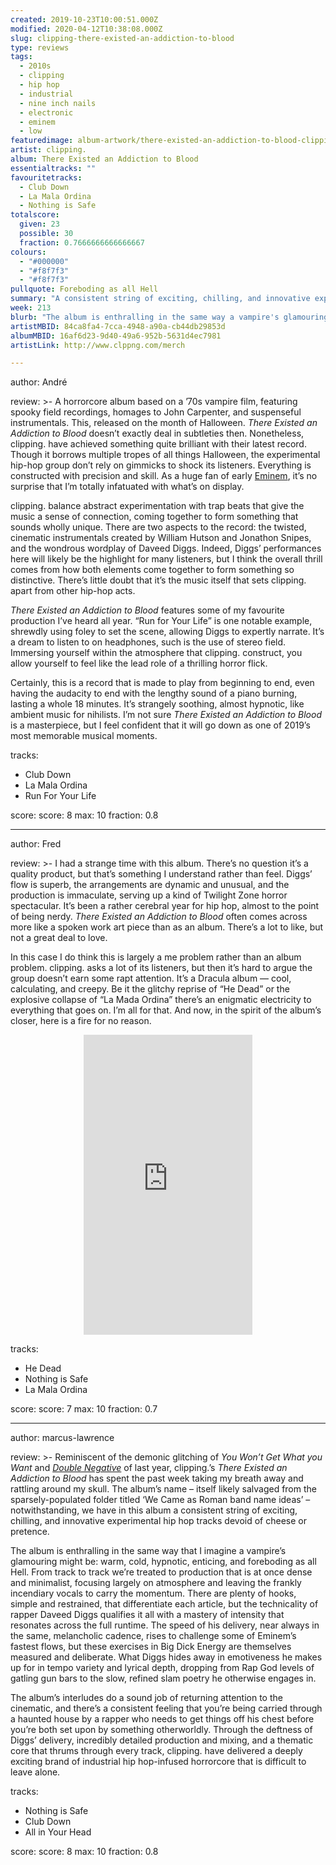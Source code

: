 ```yaml
---
created: 2019-10-23T10:00:51.000Z
modified: 2020-04-12T10:38:08.000Z
slug: clipping-there-existed-an-addiction-to-blood
type: reviews
tags:
  - 2010s
  - clipping
  - hip hop
  - industrial
  - nine inch nails
  - electronic
  - eminem
  - low
featuredimage: album-artwork/there-existed-an-addiction-to-blood-clipping.jpg
artist: clipping.
album: There Existed an Addiction to Blood
essentialtracks: ""
favouritetracks:
  - Club Down
  - La Mala Ordina
  - Nothing is Safe
totalscore:
  given: 23
  possible: 30
  fraction: 0.7666666666666667
colours:
  - "#000000"
  - "#f8f7f3"
  - "#f8f7f3"
pullquote: Foreboding as all Hell
summary: "A consistent string of exciting, chilling, and innovative experimental hip hop tracks devoid of cheese or pretence. The album is enthralling in the same way that I imagine a vampire's glamouring might be: warm, cold, hypnotic, enticing, and foreboding as all Hell."
week: 213
blurb: "The album is enthralling in the same way a vampire's glamouring might be: warm, cold, hypnotic, enticing, and foreboding as all Hell."
artistMBID: 84ca8fa4-7cca-4948-a90a-cb44db29853d
albumMBID: 16af6d23-9d40-49a6-952b-5631d4ec7981
artistLink: http://www.clppng.com/merch

---
```

author: André

review: >-
  A horrorcore album based on a ’70s vampire film, featuring spooky field recordings, homages to John Carpenter, and suspenseful instrumentals. This, released on the month of Halloween. *There Existed an Addiction to Blood* doesn’t exactly deal in subtleties then. Nonetheless, clipping. have achieved something quite brilliant with their latest record. Though it borrows multiple tropes of all things Halloween, the experimental hip-hop group don’t rely on gimmicks to shock its listeners. Everything is constructed with precision and skill. As a huge fan of early [Eminem](/reviews/eminem-the-marshall-mathers-lp/), it’s no surprise that I’m totally infatuated with what’s on display.

  clipping. balance abstract experimentation with trap beats that give the music a sense of connection, coming together to form something that sounds wholly unique. There are two aspects to the record: the twisted, cinematic instrumentals created by William Hutson and Jonathon Snipes, and the wondrous wordplay of Daveed Diggs. Indeed, Diggs’ performances here will likely be the highlight for many listeners, but I think the overall thrill comes from how both elements come together to form something so distinctive. There’s little doubt that it’s the music itself that sets clipping. apart from other hip-hop acts.

  *There Existed an Addiction to Blood* features some of my favourite production I’ve heard all year. “Run for Your Life” is one notable example, shrewdly using foley to set the scene, allowing Diggs to expertly narrate. It’s a dream to listen to on headphones, such is the use of stereo field. Immersing yourself within the atmosphere that clipping. construct, you allow yourself to feel like the lead role of a thrilling horror flick. 
  
  Certainly, this is a record that is made to play from beginning to end, even having the audacity to end with the lengthy sound of a piano burning, lasting a whole 18 minutes. It’s strangely soothing, almost hypnotic, like ambient music for nihilists. I’m not sure *There Existed an Addiction to Blood* is a masterpiece, but I feel confident that it will go down as one of 2019’s most memorable musical moments.

tracks:
  - Club Down
  - ­­La Mala Ordina
  - ­­Run For Your Life

score:
  score: 8
  max: 10
  fraction: 0.8

---
author: Fred

review: >-
  I had a strange time with this album. There’s no question it’s a quality product, but that’s something I understand rather than feel. Diggs’ flow is superb, the arrangements are dynamic and unusual, and the production is immaculate, serving up a kind of Twilight Zone horror spectacular. It’s been a rather cerebral year for hip hop, almost to the point of being nerdy. *There Existed an Addiction to Blood* often comes across more like a spoken work art piece than as an album. There’s a lot to like, but not a great deal to love.

  In this case I do think this is largely a me problem rather than an album problem. clipping. asks a lot of its listeners, but then it’s hard to argue the group doesn’t earn some rapt attention. It’s a Dracula album — cool, calculating, and creepy. Be it the glitchy reprise of “He Dead” or the explosive collapse of “La Mada Ordina” there’s an enigmatic electricity to everything that goes on. I’m all for that. And now, in the spirit of the album’s closer, here is a fire for no reason.

  <center><iframe class="giphy-embed" src="https://giphy.com/embed/XUTPza8I8MyVG" width="270" height="480" frameborder="0" allowfullscreen="allowfullscreen"></iframe></center>

tracks:
  - He Dead
  - ­­Nothing is Safe
  - ­­La Mala Ordina

score:
  score: 7
  max: 10
  fraction: 0.7

---
author: marcus-lawrence

review: >-
  Reminiscent of the demonic glitching of *You Won’t Get What you Want* and [*Double Negative*](/reviews/low-double-negative/) of last year, clipping.’s *There Existed an Addiction to Blood* has spent the past week taking my breath away and rattling around my skull. The album’s name – itself likely salvaged from the sparsely-populated folder titled ‘We Came as Roman band name ideas’ – notwithstanding, we have in this album a consistent string of exciting, chilling, and innovative experimental hip hop tracks devoid of cheese or pretence.

  The album is enthralling in the same way that I imagine a vampire’s glamouring might be: warm, cold, hypnotic, enticing, and foreboding as all Hell. From track to track we’re treated to production that is at once dense and minimalist, focusing largely on atmosphere and leaving the frankly incendiary vocals to carry the momentum. There are plenty of hooks, simple and restrained, that differentiate each article, but the technicality of rapper Daveed Diggs qualifies it all with a mastery of intensity that resonates across the full runtime. The speed of his delivery, near always in the same, melancholic cadence, rises to challenge some of Eminem’s fastest flows, but these exercises in Big Dick Energy are themselves measured and deliberate. What Diggs hides away in emotiveness he makes up for in tempo variety and lyrical depth, dropping from Rap God levels of gatling gun bars to the slow, refined slam poetry he otherwise engages in.

  The album’s interludes do a sound job of returning attention to the cinematic, and there’s a consistent feeling that you’re being carried through a haunted house by a rapper who needs to get things off his chest before you’re both set upon by something otherworldly. Through the deftness of Diggs’ delivery, incredibly detailed production and mixing, and a thematic core that thrums through every track, clipping. have delivered a deeply exciting brand of industrial hip hop-infused horrorcore that is difficult to leave alone.

tracks:
  - Nothing is Safe
  - ­­Club Down
  - ­­All in Your Head

score:
  score: 8
  max: 10
  fraction: 0.8
